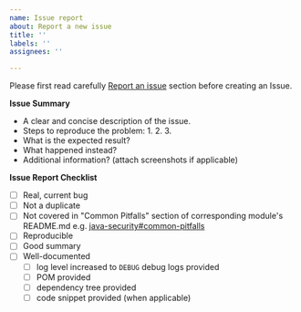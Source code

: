 ```yaml
---
name: Issue report
about: Report a new issue
title: ''
labels: ''
assignees: ''

---
```


Please first read carefully [Report an issue](https://github.com/SAP/cloud-security-xsuaa-integration/blob/master/CONTRIBUTING.md#report-an-issue) section before creating an Issue.

**Issue Summary**
- A clear and concise description of the issue.
- Steps to reproduce the problem: 1. 2. 3.
- What is the expected result?
- What happened instead?
- Additional information? (attach screenshots if applicable)

<!-- Please make sure checklist is complete -->
**Issue Report Checklist**

- [ ] Real, current bug
- [ ] Not a duplicate  
- [ ] Not covered in "Common Pitfalls" section of corresponding module's README.md e.g. [java-security#common-pitfalls](https://github.com/SAP/cloud-security-xsuaa-integration/tree/master/java-security#common-pitfalls)
- [ ] Reproducible
- [ ] Good summary
- [ ] Well-documented 
    - [ ] log level increased to `DEBUG` debug logs provided
    - [ ] POM provided
    - [ ] dependency tree provided
    - [ ] code snippet provided (when applicable)
